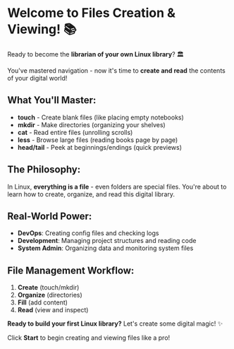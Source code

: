 # Welcome to Files Creation & Viewing! 📚

Ready to become the **librarian of your own Linux library**? 🏛️

You've mastered navigation - now it's time to **create and read** the contents of your digital world!

## What You'll Master:
- **touch** - Create blank files (like placing empty notebooks)
- **mkdir** - Make directories (organizing your shelves)  
- **cat** - Read entire files (unrolling scrolls)
- **less** - Browse large files (reading books page by page)
- **head/tail** - Peek at beginnings/endings (quick previews)

## The Philosophy:
In Linux, **everything is a file** - even folders are special files. You're about to learn how to create, organize, and read this digital library.

## Real-World Power:
- **DevOps**: Creating config files and checking logs
- **Development**: Managing project structures and reading code
- **System Admin**: Organizing data and monitoring system files

## File Management Workflow:
1. **Create** (touch/mkdir) 
2. **Organize** (directories)
3. **Fill** (add content)
4. **Read** (view and inspect)

**Ready to build your first Linux library?** Let's create some digital magic! ✨

Click **Start** to begin creating and viewing files like a pro!